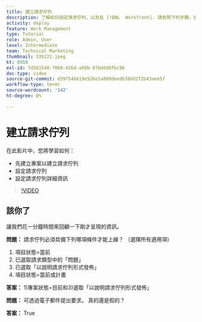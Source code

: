 ```yaml
---
title: 建立請求佇列
description: 了解如何設定請求佇列，以及在 [!DNL  Workfront]. 請依照下列步驟，協助您的組織管理工作吸取次數。
activity: deploy
feature: Work Management
type: Tutorial
role: Admin, User
level: Intermediate
team: Technical Marketing
thumbnail: 335221.jpeg
kt: 8958
exl-id: 7d581548-7060-426d-a89b-97bddd0fbc96
doc-type: video
source-git-commit: d39754b619e526e1a869deedb38dd2f2b43aee57
workflow-type: tm+mt
source-wordcount: '142'
ht-degree: 0%

---
```


# 建立請求佇列

在此影片中，您將學習如何：

* 先建立專案以建立請求佇列
* 設定請求佇列
* 設定請求佇列詳細資訊

>[!VIDEO](https://video.tv.adobe.com/v/335221/?quality=12)

## 該你了

讓我們花一分鐘時間來回顧一下剛才呈現的資訊。

**問題：** 請求佇列必須具備下列哪項條件才能上線？ （選擇所有適用項）

1. 項目狀態=當前
1. 已選取請求類型中的「問題」
1. 已選取「以說明請求佇列形式發佈」
1. 項目狀態=當前或計畫

**答案：** 1)專案狀態=目前和3)選取「以說明請求佇列形式發佈」

**問題：** 可透過電子郵件提出要求。 真的還是假的？

**答案：** True

